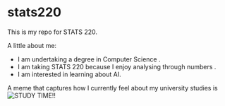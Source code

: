 # stats220
This is my repo for STATS 220. 

A little about me:

- I am undertaking a degree in Computer Science .
- I am taking STATS 220 because I enjoy analysing through numbers .
- I am interested in learning about AI. 

A meme that captures how I currently feel about my university studies is ![STUDY TIME!!](https://media.tenor.com/444GySMNJ5AAAAAM/book-penguin.gif)

